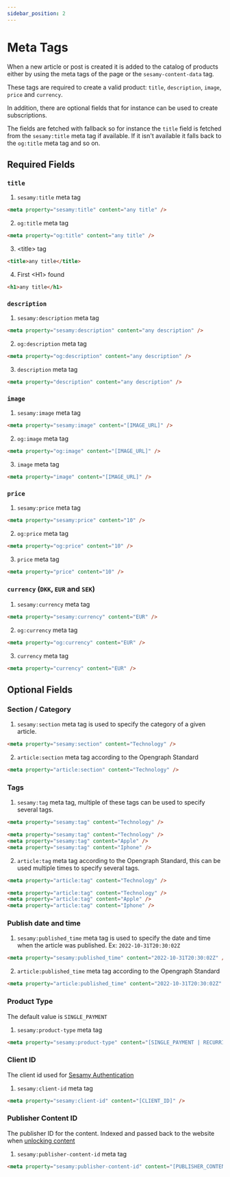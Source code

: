 ```yaml
---
sidebar_position: 2
---
```


# Meta Tags

When a new article or post is created it is added to the catalog of products either by using the meta tags of the page or the `sesamy-content-data` tag.

These tags are required to create a valid product: `title`, `description`, `image`, `price` and `currency`.

In addition, there are optional fields that for instance can be used to create subscriptions.

The fields are fetched with fallback so for instance the `title` field is fetched from the `sesamy:title` meta tag if available. If it isn't available it falls back to the `og:title` meta tag and so on.

## Required Fields

### `title`

1. `sesamy:title` meta tag

```html
<meta property="sesamy:title" content="any title" />
```

2. `og:title` meta tag

```html
<meta property="og:title" content="any title" />
```

3. <title\> tag

```html
<title>any title</title>
```

4. First <H1\> found

```html
<h1>any title</h1>
```

### `description`

1. `sesamy:description` meta tag

```html
<meta property="sesamy:description" content="any description" />
```

2. `og:description` meta tag

```html
<meta property="og:description" content="any description" />
```

3. `description` meta tag

```html
<meta property="description" content="any description" />
```

### `image`

1. `sesamy:image` meta tag

```html
<meta property="sesamy:image" content="[IMAGE_URL]" />
```

2. `og:image` meta tag

```html
<meta property="og:image" content="[IMAGE_URL]" />
```

3. `image` meta tag

```html
<meta property="image" content="[IMAGE_URL]" />
```

### `price`

1. `sesamy:price` meta tag

```html
<meta property="sesamy:price" content="10" />
```

2. `og:price` meta tag

```html
<meta property="og:price" content="10" />
```

3. `price` meta tag

```html
<meta property="price" content="10" />
```

### `currency` (`DKK`, `EUR` and `SEK`)

1. `sesamy:currency` meta tag

```html
<meta property="sesamy:currency" content="EUR" />
```

2. `og:currency` meta tag

```html
<meta property="og:currency" content="EUR" />
```

3. `currency` meta tag

```html
<meta property="currency" content="EUR" />
```

## Optional Fields

### Section / Category

1. `sesamy:section` meta tag is used to specify the category of a given article.

```html
<meta property="sesamy:section" content="Technology" />
```

2. `article:section` meta tag according to the Opengraph Standard

```html
<meta property="article:section" content="Technology" />
```

### Tags

1. `sesamy:tag` meta tag, multiple of these tags can be used to specify several tags.

```html
<meta property="sesamy:tag" content="Technology" />
```

```html
<meta property="sesamy:tag" content="Technology" />
<meta property="sesamy:tag" content="Apple" />
<meta property="sesamy:tag" content="Iphone" />
```

2. `article:tag` meta tag according to the Opengraph Standard, this can be used multiple times to specify several tags.

```html
<meta property="article:tag" content="Technology" />
```

```html
<meta property="article:tag" content="Technology" />
<meta property="article:tag" content="Apple" />
<meta property="article:tag" content="Iphone" />
```

### Publish date and time

1. `sesamy:published_time` meta tag is used to specify the date and time when the article was published. Ex: `2022-10-31T20:30:02Z`

```html
<meta property="sesamy:published_time" content="2022-10-31T20:30:02Z" />
```

2. `article:published_time` meta tag according to the Opengraph Standard

```html
<meta property="article:published_time" content="2022-10-31T20:30:02Z" />
```

### Product Type

The default value is `SINGLE_PAYMENT`

1. `sesamy:product-type` meta tag

```html
<meta property="sesamy:product-type" content="[SINGLE_PAYMENT | RECURRING]" />
```

### Client ID

The client id used for [Sesamy Authentication](/docs/products/authentication)

1. `sesamy:client-id` meta tag

```html
<meta property="sesamy:client-id" content="[CLIENT_ID]" />
```

### Publisher Content ID

The publisher ID for the content. Indexed and passed back to the website when [unlocking content](/docs/integration/CMS/unlocking-content.md)

1. `sesamy:publisher-content-id` meta tag

```html
<meta property="sesamy:publisher-content-id" content="[PUBLISHER_CONTENT_ID]" />
```
